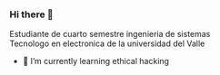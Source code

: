 ### Hi there 👋
Estudiante de cuarto semestre ingenieria de sistemas<br> 
Tecnologo en electronica de la universidad del Valle

- 🔭 I’m currently learning ethical hacking 
<!--
**Andres111203/Andres111203** is a ✨ _special_ ✨ repository because its `README.md` (this file) appears on your GitHub profile.

Here are some ideas to get you started:


- 🌱 I’m currently learning ...
- 👯 I’m looking to collaborate on ...
- 🤔 I’m looking for help with ...
- 💬 Ask me about ...
- 📫 How to reach me: ...
- 😄 Pronouns: ...
- ⚡ Fun fact: ...
-->
